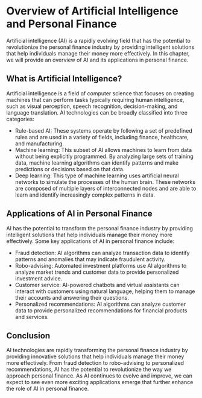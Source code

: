 Overview of Artificial Intelligence and Personal Finance
=================================================================================

Artificial intelligence (AI) is a rapidly evolving field that has the potential to revolutionize the personal finance industry by providing intelligent solutions that help individuals manage their money more effectively. In this chapter, we will provide an overview of AI and its applications in personal finance.

What is Artificial Intelligence?
--------------------------------

Artificial intelligence is a field of computer science that focuses on creating machines that can perform tasks typically requiring human intelligence, such as visual perception, speech recognition, decision-making, and language translation. AI technologies can be broadly classified into three categories:

* Rule-based AI: These systems operate by following a set of predefined rules and are used in a variety of fields, including finance, healthcare, and manufacturing.
* Machine learning: This subset of AI allows machines to learn from data without being explicitly programmed. By analyzing large sets of training data, machine learning algorithms can identify patterns and make predictions or decisions based on that data.
* Deep learning: This type of machine learning uses artificial neural networks to simulate the processes of the human brain. These networks are composed of multiple layers of interconnected nodes and are able to learn and identify increasingly complex patterns in data.

Applications of AI in Personal Finance
--------------------------------------

AI has the potential to transform the personal finance industry by providing intelligent solutions that help individuals manage their money more effectively. Some key applications of AI in personal finance include:

* Fraud detection: AI algorithms can analyze transaction data to identify patterns and anomalies that may indicate fraudulent activity.
* Robo-advising: Automated investment platforms use AI algorithms to analyze market trends and customer data to provide personalized investment advice.
* Customer service: AI-powered chatbots and virtual assistants can interact with customers using natural language, helping them to manage their accounts and answering their questions.
* Personalized recommendations: AI algorithms can analyze customer data to provide personalized recommendations for financial products and services.

Conclusion
----------

AI technologies are rapidly transforming the personal finance industry by providing innovative solutions that help individuals manage their money more effectively. From fraud detection to robo-advising to personalized recommendations, AI has the potential to revolutionize the way we approach personal finance. As AI continues to evolve and improve, we can expect to see even more exciting applications emerge that further enhance the role of AI in personal finance.
